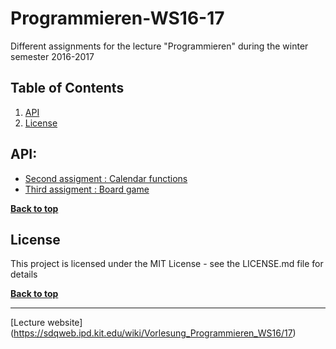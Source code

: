 # Programmieren-WS16-17

Different assignments for the lecture "Programmieren" during the winter semester 2016-2017

## Table of Contents

1. [API](#API)
1. [License](#license)

## API:

* [Second assigment : Calendar functions](https://github.com/jotatoledo/Programmieren-WS16-17/blob/develop/assignment02.pdf)
* [Third assigment : Board game](https://github.com/jotatoledo/Programmieren-WS16-17/blob/develop/assignment03.pdf)

**[Back to top](#table-of-contents)**

## License

This project is licensed under the MIT License - see the LICENSE.md file for details

**[Back to top](#table-of-contents)**

--------------------------------

[Lecture website] (https://sdqweb.ipd.kit.edu/wiki/Vorlesung_Programmieren_WS16/17)